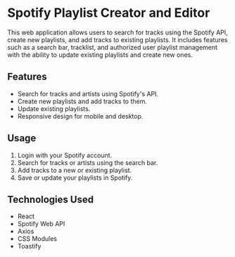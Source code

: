 # Spotify Playlist Creator and Editor

This web application allows users to search for tracks using the Spotify API, create new playlists, and add tracks to existing playlists. It includes features such as a search bar, tracklist, and authorized user playlist management with the ability to update existing playlists and create new ones.

## Features
- Search for tracks and artists using Spotify's API.
- Create new playlists and add tracks to them.
- Update existing playlists.
- Responsive design for mobile and desktop.

## Usage
1. Login with your Spotify account.
2. Search for tracks or artists using the search bar.
3. Add tracks to a new or existing playlist.
4. Save or update your playlists in Spotify.

## Technologies Used
- React
- Spotify Web API
- Axios
- CSS Modules
- Toastify
